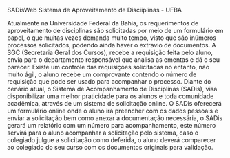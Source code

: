 SADisWeb
Sistema de Aproveitamento de Disciiplinas - UFBA

Atualmente na Universidade Federal da Bahia, os requerimentos de aproveitamento de disciplinas são solicitadas por meio de um formulário em papel, o que muitas vezes demanda muito tempo, visto que são inúmeros processos solicitados, podendo ainda haver o extravio de documentos. A SGC (Secretaria Geral dos Cursos), recebe a requisição feita pelo aluno, envia para o departamento responsável que analisa as ementas e dá o seu parecer. Existe um controle das requisições solicitadas no entanto, não muito ágil, o aluno recebe um comprovante contendo o número de requisição que pode ser usado para acompanhar o processo. Diante do cenário atual, o Sistema de Acompanhamento de Disciplinas (SADis), visa disponibilizar uma melhor praticidade para os alunos e toda comunidade acadêmica, através de um sistema de solicitação online. O SADis oferecerá um formulário online onde o aluno irá preencher com os dados pessoais e enviar a solicitação bem como anexar a documentação necessária, o SADis gerará um relatório com um número para acompanhamento, este número servirá para o aluno acompanhar a solicitação pelo sistema, caso o colegiado julgue a solicitação como deferida, o aluno deverá comparecer ao colegiado do seu curso com os documentos originais para validação.
